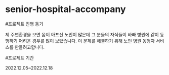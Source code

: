 # senior-hospital-accompany

#프로젝트 진행 동기 

제 주변환경을 보면 몸이 아프신 노인이 많은데 그 분들의 자식들이 바빠 병원에 같이 동행하기 어려운 경우를 많이 보았습니다.
이 문제를 해결하기 위해 노인 병원 동행자 서비스를 만들려고합니다. 

#프로제트 기간 

2022.12.05~2022.12.18

